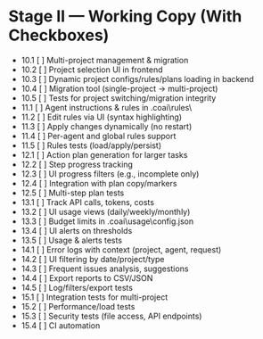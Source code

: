 # Stage II — Working Copy (With Checkboxes)

- 10.1 [ ] Multi-project management & migration
- 10.2 [ ] Project selection UI in frontend
- 10.3 [ ] Dynamic project configs/rules/plans loading in backend
- 10.4 [ ] Migration tool (single-project → multi-project)
- 10.5 [ ] Tests for project switching/migration integrity
- 11.1 [ ] Agent instructions & rules in .coai\rules\
- 11.2 [ ] Edit rules via UI (syntax highlighting)
- 11.3 [ ] Apply changes dynamically (no restart)
- 11.4 [ ] Per-agent and global rules support
- 11.5 [ ] Rules tests (load/apply/persist)
- 12.1 [ ] Action plan generation for larger tasks
- 12.2 [ ] Step progress tracking
- 12.3 [ ] UI progress filters (e.g., incomplete only)
- 12.4 [ ] Integration with plan copy/markers
- 12.5 [ ] Multi-step plan tests
- 13.1 [ ] Track API calls, tokens, costs
- 13.2 [ ] UI usage views (daily/weekly/monthly)
- 13.3 [ ] Budget limits in .coai\usage\config.json
- 13.4 [ ] UI alerts on thresholds
- 13.5 [ ] Usage & alerts tests
- 14.1 [ ] Error logs with context (project, agent, request)
- 14.2 [ ] UI filtering by date/project/type
- 14.3 [ ] Frequent issues analysis, suggestions
- 14.4 [ ] Export reports to CSV/JSON
- 14.5 [ ] Log/filters/export tests
- 15.1 [ ] Integration tests for multi-project
- 15.2 [ ] Performance/load tests
- 15.3 [ ] Security tests (file access, API endpoints)
- 15.4 [ ] CI automation
